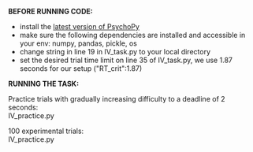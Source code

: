 **BEFORE RUNNING CODE:**

- install the [latest version of PsychoPy](https://www.psychopy.org/)  
- make sure the following dependencies are installed and accessible in your env: numpy, pandas, pickle, os  
- change string in line 19 in IV_task.py to your local directory  
- set the desired trial time limit on line 35 of IV_task.py, we use 1.87 seconds for our setup ("RT_crit":1.87)

**RUNNING THE TASK:**

Practice trials with gradually increasing difficulty to a deadline of 2 seconds:  
IV_practice.py

100 experimental trials:  
IV_practice.py
